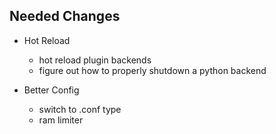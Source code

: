 ## Needed Changes

- Hot Reload
  - hot reload plugin backends
  - figure out how to properly shutdown a python backend

- Better Config
  - switch to .conf type
  - ram limiter